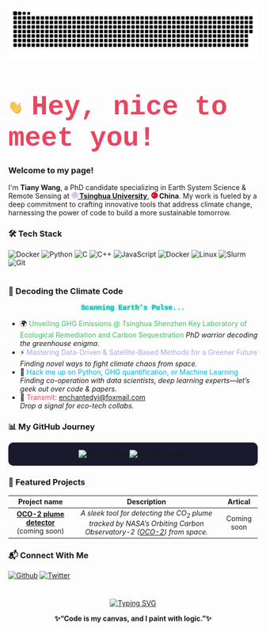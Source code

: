 
<picture>
  <source media="(prefers-color-scheme: dark)" srcset="https://raw.githubusercontent.com/lxfriday/lxfriday/output/github-contribution-grid-snake-dark.svg">
  <source media="(prefers-color-scheme: light)" srcset="https://raw.githubusercontent.com/lxfriday/lxfriday/output/github-contribution-grid-snake.svg">
  <img alt="github contribution grid snake animation" src="https://raw.githubusercontent.com/lxfriday/lxfriday/output/github-contribution-grid-snake.svg">
</picture>


<p align="center" style="padding: 10px; max-width: 800px; margin: 0 auto;">
  <h1><img src="https://raw.githubusercontent.com/TianyWang/TianyWang/main/assets/wave_hand.gif" width="30" alt="Waving Hand" style="vertical-align: middle; margin-right: 10px;"/> 
  <span style="font-size: 55px; color: #E94560; vertical-align: middle; font-family: 'Courier New', monospace; font-weight: bold;">
    Hey, nice to meet you!</h1>
  </span>
</p>


### Welcome to my page!
<p>
I'm <b>Tiany Wang</b>, a PhD candidate specializing in Earth System Science & Remote Sensing at <img src="assets/tsinghua_logo.png" width="13"/><b><a href="https://www.tsinghua.edu.cn/"> Tsinghua University</a></b>, <img src="assets/china.png" width="13"/><b> China</b>. My work is fueled by a deep commitment to crafting innovative tools that address climate change, harnessing the power of code to build a more sustainable tomorrow.
</p>


### 🛠️ Tech Stack
<p>
  <img alt="Docker" src="https://img.shields.io/badge/-Docker-46a2f1?style=flat-square&logo=docker&logoColor=white" />
 <img alt="Python" src="https://img.shields.io/badge/-Python-3776AB?style=flat-square&logo=python&logoColor=white" />
<img alt="C" src="https://img.shields.io/badge/-C-A8B9CC?style=flat-square&logo=c&logoColor=white" />
<img alt="C++" src="https://img.shields.io/badge/-C++-00599C?style=flat-square&logo=c%2B%2B&logoColor=white" />
<img alt="JavaScript" src="https://img.shields.io/badge/-JavaScript-F7DF1E?style=flat-square&logo=javascript&logoColor=black" />
<img alt="Docker" src="https://img.shields.io/badge/-Docker-46a2f1?style=flat-square&logo=docker&logoColor=white" />
<img alt="Linux" src="https://img.shields.io/badge/-Linux-FCC624?style=flat-square&logo=linux&logoColor=black" />
<img alt="Slurm" src="https://img.shields.io/badge/-Slurm-4EAA25?style=flat-square&logo=slurm&logoColor=white" />
<img alt="Git" src="https://img.shields.io/badge/-Git-F05032?style=flat-square&logo=git&logoColor=white" />
</p>

<h1></h1>


### 🚀 Decoding the Climate Code
<p style="color: #00B4D8; font-family: 'Courier New', monospace; text-align: center; text-shadow: 0 0 5px #34C759;">
  <strong>Scanning Earth’s Pulse...</strong>
</p>

- 🌍 <span style="color: #34C759;">Unveiling GHG Emissions @ Tsinghua Shenzhen Key Laboratory of Ecological Remediation and Carbon Sequestration</span> 
  *PhD warrior decoding the greenhouse enigma.*
- ⚡️ <span style="color: #A5A6F6;">Mastering Data-Driven & Satellite-Based Methods for a Greener Future</span>  
  *Finding novel ways to fight climate chaos from space.*
- 💾 <span style="color: #00B4D8;">Hack me up on Python, GHG quantification, or Machine Learning</span>  
  *Finding co-operation with data scientists, deep learning experts—let’s geek out over code & papers.*
- 📡 <span style="color: #E94560;">Transmit: enchantedyi@foxmail.com</span>  
  *Drop a signal for eco-tech collabs.*


### 📊 My GitHub Journey
<p align="center" style="background-color: #1A1A2E; padding: 15px; border-radius: 10px;">
  <img src="https://github-readme-stats.vercel.app/api?username=yourusername&show_icons=true&theme=dracula&hide_border=true" alt="GitHub Stats"/>
  <img src="https://github-readme-stats.vercel.app/api/top-langs/?username=yourusername&layout=compact&theme=dracula&hide_border=true" alt="Top Languages"/>
</p>



### 🌟 Featured Projects
<!-- - **[OCO-2 plume detector](https://github.com/TianyWang/TianyWang)** (coming soon)
  *A sleek tool for detecting the CO<sub>2</sub> plume trackted by NASA’s Orbiting Carbon Observatory-2 ([OCO-2](https://ocov2.jpl.nasa.gov/)) from space.* -->
| Project name | Description | Artical |
|:---:|:---:|:---:|
| **[OCO-2 plume detector](https://github.com/TianyWang/TianyWang)** (coming soon) | *A sleek tool for detecting the CO<sub>2</sub> plume tracked by NASA’s Orbiting Carbon Observatory-2 ([OCO-2](https://ocov2.jpl.nasa.gov/)) from space.* | Coming soon |


### 📬 Connect With Me
<p>
<a href="https://github.com/TianyWang" target="_blank"><img alt="Github" src="https://img.shields.io/badge/GitHub-%2312100E.svg?&style=for-the-badge&logo=Github&logoColor=white" /></a> 
<a href="https://google.com" target="_blank"><img alt="Twitter" src="https://img.shields.io/badge/X-%231DA1F2.svg?&style=for-the-badge&logo=X&logoColor=orrange" /></a>
</p>

<h1></h1>

<p align="center" style="margin-top: 15px; max-width: 800px; margin-left: auto; margin-right: auto;">
  <a href="https://readme-typing-svg.demolab.com"><img src="https://readme-typing-svg.demolab.com?font=Fira+Code&size=20&color=00B4D8&center=true&vCenter=true&width=450&lines=Climate+Researcher;Code+Alchemist;AI+Explorer" alt="Typing SVG"/></a>
</p>
<p align="center">
   <b>✨“Code is my canvas, and I paint with logic.”✨</b>
</p>
